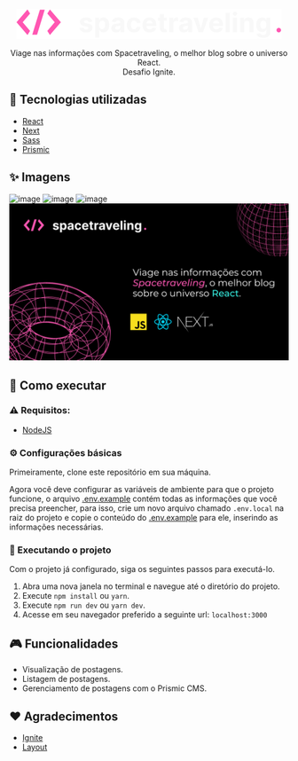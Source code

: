 <p align="center">
  <img src="public/images/logo.svg" />
</p>

<p align="center">Viage nas informações com Spacetraveling, o melhor blog sobre o universo React.<br /> Desafio Ignite.</p>

## 🚀 Tecnologias utilizadas

- [React](https://pt-br.reactjs.org/)
- [Next](https://nextjs.org/)
- [Sass](https://sass-lang.com/)
- [Prismic](https://prismic.io/)


## ✨ Imagens

![image](https://user-images.githubusercontent.com/59753526/173221507-7652cca5-223d-459b-ab32-6e624c0c3cc7.png)
![image](https://user-images.githubusercontent.com/59753526/173221516-0cda70c2-cf68-4f18-8119-9abe5f01e9ee.png)
![image](https://user-images.githubusercontent.com/59753526/173221526-ae28449a-5a94-43d7-a2a4-02263598bd75.png)
![image](/public/images/cover.png)

## 🔨 Como executar

### ⚠️ Requisitos:
- [NodeJS](https://nodejs.org/en/)

### ⚙️ Configurações básicas

Primeiramente, clone este repositório em sua máquina.

Agora você deve configurar as variáveis de ambiente para que o projeto funcione, o arquivo [.env.example](./.env.example) contém todas as informações que você precisa preencher, para isso, crie um novo arquivo chamado `.env.local` na raiz do projeto e copie o conteúdo do [.env.example](./.env.example) para ele, inserindo as informações necessárias.

### 🔧 Executando o projeto

Com o projeto já configurado, siga os seguintes passos para executá-lo.

1. Abra uma nova janela no terminal e navegue até o diretório do projeto.
2. Execute `npm install` ou `yarn`.
3. Execute `npm run dev` ou `yarn dev`.
4. Acesse em seu navegador preferido a seguinte url: `localhost:3000`

## 🎮 Funcionalidades

- Visualização de postagens.
- Listagem de postagens.
- Gerenciamento de postagens com o Prismic CMS.

## ❤️ Agradecimentos

- [Ignite](https://www.rocketseat.com.br/ignite)
- [Layout](https://www.figma.com/file/8CdJy4hS5k29QSxZbAXdf8/Desafios-M%C3%B3dulo-3-ReactJS-(Copy))
